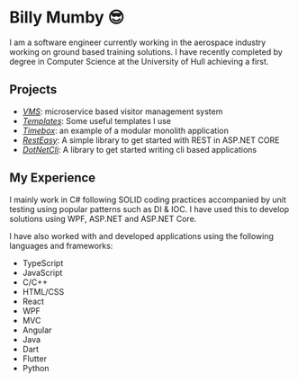 # Billy Mumby 😎
I am a software engineer currently working in the aerospace industry working on ground based training solutions. I have recently completed by degree in Computer Science at the University of Hull achieving a first.

## Projects

* [*VMS*](https://github.com/mumby0168/VMS): microservice based visitor management system
* [*Templates*](https://github.com/mumby0168/mumby-templates): Some useful templates I use
* [*Timebox*](https://github.com/mumby0168/timebox): an example of a modular monolith application
* [*RestEasy*](https://github.com/mumby0168/RestEasy): A simple library to get started with REST in ASP.NET CORE
* [*DotNetCli*](https://github.com/mumby0168/DotNetCli): A library to get started writing cli based applications


## My Experience
I mainly work in C# following SOLID coding practices accompanied by unit testing using popular patterns such as DI & IOC. I have used this to develop solutions using WPF, ASP.NET and ASP.NET Core.

I have also worked with and developed applications using the following languages and frameworks:

- TypeScript
- JavaScript
- C/C++
- HTML/CSS
- React
- WPF
- MVC
- Angular
- Java
- Dart
- Flutter
- Python
